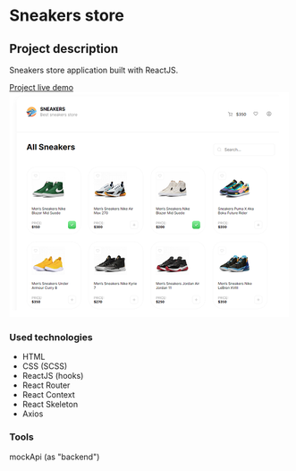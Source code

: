 # Sneakers store

## Project description
Sneakers store application built with ReactJS.

[Project live demo](https://rpavlenko.github.io/sneakers-store/) <br />
![](https://raw.githubusercontent.com/rpavlenko/sneakers-store/main/public/img/image.png)

### Used technologies
- HTML
- CSS (SCSS)
- ReactJS (hooks)
- React Router
- React Context
- React Skeleton
- Axios

### Tools
mockApi (as "backend")
